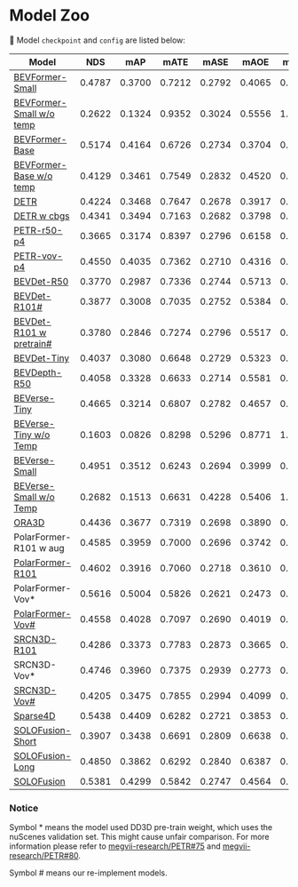 # Model Zoo

🦁 Model `checkpoint` and `config` are listed below:

| **Model** | **NDS** | **mAP** | **mATE** | **mASE** | **mAOE** | **mAVE** | **mAAE** |  **Clean** |  **Corrupt** | **Ckpt** |
| ------- | :-------: | :-------: | :-------: | :-------: |:-------: | :-------: | :-------: |:-------: | :-------: | :-------: | 
| [BEVFormer-Small](../docs/results/BEVFormer-Small.md)   |  0.4787    | 0.3700    | 0.7212     | 0.2792     | 0.4065     | 0.4364     | 0.2201     | [config](./BEVFormer/projects/configs/bevformer/bevformer_small.py) | [config](./BEVFormer/projects/configs/robust_test/bevformer_small.py) | [ckpt](https://github.com/zhiqi-li/storage/releases/download/v1.0/bevformer_small_epoch_24.pth) |
|  [BEVFormer-Small w/o temp](../docs/results/BEVFormer-Small-SingleFrame.md)   | 0.2622    | 0.1324    | 0.9352     | 0.3024     | 0.5556     | 1.1106     | 0.2466     | [config](./BEVFormer/projects/configs/bevformer/bevformer_small_no_temp.py) | [config](./BEVFormer/projects/configs/robust_test/) | [ckpt](https://github.com/zhiqi-li/storage/releases/download/v1.0/bevformer_small_epoch_24.pth) |
|  [BEVFormer-Base](../docs/results/BEVFormer-Base.md)   |  0.5174    | 0.4164    | 0.6726     | 0.2734     | 0.3704     | 0.3941     | 0.1974     | [config](./BEVFormer/projects/configs/bevformer/bevformer_base.py) | [config](./BEVFormer/projects/configs/robust_test/bevformer_base.py) | [ckpt](https://github.com/zhiqi-li/storage/releases/download/v1.0/bevformer_r101_dcn_24ep.pth) |
|  [BEVFormer-Base w/o temp](../docs/results/BEVFormer-Base-SingleFrame.md)   | 0.4129    | 0.3461    | 0.7549     | 0.2832     | 0.4520     | 0.8917     | 0.2194     | [config](./BEVFormer/projects/configs/bevformer/bevformer_base_no_temp.py) | [config](./BEVFormer/projects/configs/robust_test/bevformer_base_no_temp.py) | [ckpt](https://github.com/zhiqi-li/storage/releases/download/v1.0/bevformer_r101_dcn_24ep.pth) |
|  [DETR](../docs/results/DETR3D.md)   | 0.4224 | 0.3468 | 0.7647 | 0.2678 | 0.3917 | 0.8754 | 0.2108 | [config](./DETR3D//projects/configs/detr3d/detr3d_res101_gridmask.py) | [config](./DETR3D//projects/configs/robust_test/detr3d_res101_gridmask.py) |[ckpt](https://drive.google.com/file/d/1YWX-jIS6fxG5_JKUBNVcZtsPtShdjE4O/view?usp=sharing) |
|  [DETR w cbgs](../docs/results/DETR3D-w-cbgs.md)  | 0.4341 | 0.3494 | 0.7163 | 0.2682 | 0.3798 | 0.8421 | 0.1997 | [config](./DETR3D//projects/configs/detr3d/detr3d_res101_gridmask_cbgs.py) | [config](./DETR3D//projects/configs/robust_test/detr3d_res101_gridmask_cbgs.py) | [ckpt](https://drive.google.com/file/d/1sXPFiA18K9OMh48wkk9dF1MxvBDUCj2t/view?usp=sharing) |
|  [PETR-r50-p4](../docs/results/PETR-r50.md)   | 0.3665 | 0.3174 | 0.8397 | 0.2796 | 0.6158 | 0.9543 | 0.2326 | [config](./PETR/projects/configs/petr/petr_r50dcn_gridmask_p4.py) | [config](./PETR/projects/configs/robust_test/petr_r50dcn_gridmask_p4.py) | [ckpt](https://drive.google.com/file/d/1eYymeIbS0ecHhQcB8XAFazFxLPm3wIHY/view?usp=sharing) |
|  [PETR-vov-p4](../docs/results/PETR-vov.md)   | 0.4550 | 0.4035 | 0.7362 | 0.2710 | 0.4316 | 0.8249 | 0.2039 | [config](./PETR/projects/configs/petr/petr_vovnet_gridmask_p4_1600x640.py) | [config](./PETR/projects/configs/robust_test/petr_vovnet_gridmask_p4_1600x640.py) | [ckpt](https://drive.google.com/file/d/1eYymeIbS0ecHhQcB8XAFazFxLPm3wIHY/view?usp=sharing) |
|  [BEVDet-R50](../docs/results/BEVDet-r50.md)    | 0.3770 | 0.2987 | 0.7336 | 0.2744 | 0.5713 | 0.9051 | 0.2394 | [config](./BEVDet/configs/bevdet/bevdet-r50.py) | [config](./BEVDet/configs/robust_test/bevdet-r50.py) | [ckpt](https://drive.google.com/drive/folders/1VnJv-dNb6-gkKTq7uC_Q6YsRq_q3NI-t) |
|  [BEVDet-R101#](../docs/results/BEVDet-r101.md)    | 0.3877 | 0.3008 | 0.7035 | 0.2752 | 0.5384 | 0.8715 | 0.2379 | [config](./BEVDet/configs/bevdet/bevdet-r101.py) | [config](./BEVDet/configs/robust_test/bevdet-r101.py) | [ckpt](https://drive.google.com/file/d/1du5xhOD6VQFtT3_Z0P6SOzl6EMvmQ_Ns/view?usp=sharing) |
|  [BEVDet-R101 w pretrain#](../docs/results/BEVDet-r101-FCOS3D-Pretrain.md)    | 0.3780 | 0.2846 | 0.7274	| 0.2796 | 0.5517 | 0.8581 | 0.2264 | [config](./BEVDet/configs/bevdet/bevdet-r101-fcos-pretrain-cbgs-coslr.py) | [config](./BEVDet/configs/robust_test/bevdet-r101-fcos-pretrain-coslr.py) | [ckpt](https://drive.google.com/file/d/1aiqFRez2wmmUwaBakyzrCdsZXnxJjnZQ/view?usp=sharing) |
|  [BEVDet-Tiny](../docs/results/BEVDet-Swin-Tiny.md)    | 0.4037 | 0.3080 | 0.6648 | 0.2729 | 0.5323 | 0.8278 | 0.2050 | [config](./BEVDet/configs/bevdet/bevdet-sttiny.py) | [config](./BEVDet/configs/robust_test/bevdet-sttiny.py) | [ckpt](https://drive.google.com/drive/folders/1VnJv-dNb6-gkKTq7uC_Q6YsRq_q3NI-t) |
|  [BEVDepth-R50](../docs/results/BEVDepth-r50.md)   | 0.4058 | 0.3328 | 0.6633 | 0.2714 | 0.5581 | 0.8763 | 0.2369 | [config](./BEVDet/configs/bevdepth/bevdepth-r50.py)  | [config](./BEVDet/configs/robust_test/bevdepth-r50.py) | [ckpt](https://drive.google.com/drive/folders/1VnJv-dNb6-gkKTq7uC_Q6YsRq_q3NI-t) |
|  [BEVerse-Tiny](../docs/results/BEVerse-Tiny.md)   | 0.4665 | 0.3214  | 0.6807 | 0.2782 | 0.4657 | 0.3281 | 0.1893 | [config](./BEVerse/projects/configs/beverse_tiny.py)  | [config](./BEVerse/projects//configs/robust_test/beverse_tiny.py) | [ckpt](https://drive.google.com/file/d/1S2o8v6YFkeHMuJIpw-SWNDGySacH1xCV/view?usp=sharing) |
|  [BEVerse-Tiny w/o Temp](../docs/results/BEVerse-Tiny-SingleFrame.md)   | 0.1603 | 0.0826 | 0.8298 | 0.5296 | 0.8771 | 1.2639 | 0.5739 | [config](./BEVerse/projects/configs/beverse_singleframe_tiny.py)  | [config](./BEVerse/projects/configs/robust_test/beverse_singleframe_tiny.py) | [ckpt](https://drive.google.com/file/d/1S2o8v6YFkeHMuJIpw-SWNDGySacH1xCV/view?usp=sharing) |
|  [BEVerse-Small](../docs/results/BEVerse-Small.md)   | 0.4951 | 0.3512  | 0.6243 | 0.2694 | 0.3999 | 0.3292 | 0.1827 | [config](./BEVerse//projects//configs/beverse_small.py)  | [config](./BEVerse//projects//configs//robust_test/beverse_small.py) | [ckpt](https://drive.google.com/file/d/1S2o8v6YFkeHMuJIpw-SWNDGySacH1xCV/view?usp=sharing) |
|  [BEVerse-Small w/o Temp](../docs/results/BEVerse-Small-SingleFrame.md)   | 0.2682 | 0.1513  | 0.6631 | 0.4228 | 0.5406 | 1.3996 | 0.4483 | [config](./BEVerse//projects/configs/beverse_singleframe_small.py)  | [config](./BEVerse//projects//configs/beverse_singleframe_small.py) | [ckpt](https://drive.google.com/file/d/1S2o8v6YFkeHMuJIpw-SWNDGySacH1xCV/view?usp=sharing) |
|  [ORA3D](../docs/results/ORA3D.md)   | 0.4436 | 0.3677 | 0.7319 | 0.2698 | 0.3890 | 0.8150 | 0.1975 | [config](./ora3d/projects/configs/ora3d_res101.py) |  [config](./ora3d/projects/configs/robust_test/ora3d_res101.py) | [ckpt](https://drive.google.com/file/d/1jft64_8BJv3JjNrITS-f64wYcb5j3mxF/view?usp=sharing) |
|  PolarFormer-R101 w aug   | 0.4585 | 0.3959 | 0.7000 | 0.2696 | 0.3742 | 0.8396 | 0.2113 | [config](./PolarFormer/projects/configs/polarformer/polarformer_r101.py) |  [config](./PolarFormer/projects/configs/robust_test/polarformer_r101.py) | [ckpt](https://drive.google.com/file/d/1Jgh49QJXls6XP6OAGhm744JHCGb7dGpP/view?usp=share_link) |
|  [PolarFormer-R101](../docs/results/PolarFormer-r101.md)   | 0.4602 | 0.3916 | 0.7060 | 0.2718 | 0.3610 | 0.8079 | 0.2093 | [config](./PolarFormer/projects/configs/polarformer/polarformer_r101_without_bev_aug.py) |  [config](./PolarFormer/projects/configs/robust_test/polarformer_r101_without_bev_aug.py) | [ckpt](https://drive.google.com/file/d/1Jgh49QJXls6XP6OAGhm744JHCGb7dGpP/view?usp=share_link) |
|  PolarFormer-Vov*   | 0.5616  | 0.5004  | 0.5826  | 0.2621 | 0.2473  | 0.6015  | 0.1926  | config |  config | [ckpt](https://drive.google.com/file/d/1VmDyfgtVkKwYyoJCNb3cm4aRiTBn67lQ/view?usp=share_link) |
|  [PolarFormer-Vov#](../docs/results/PolarFormer-Vov.md)   | 0.4558  | 0.4028  | 0.7097  | 0.2690 | 0.4019  | 0.8682  | 0.2072  | [config](./PolarFormer/projects/configs/polarformer/polarformer_vovnet.py) |  [config](./PolarFormer/projects/configs/robust_test/polarformer_vovnet.py) | [ckpt](https://drive.google.com/file/d/1upAR5aNabT5mXPKBledhNHMloQbz4pUA/view?usp=share_link) |
|  [SRCN3D-R101](../docs/results/SRCN3D-r101.md)   | 0.4286 | 0.3373 | 0.7783 | 0.2873 | 0.3665 | 0.7806 | 0.1878 | [config](./SRCN3D/projects/configs/srcn3d/srcn3d_res101_roi7_nusc.py) |  [config](./SRCN3D/projects/configs/robust_test/srcn3d_res101_roi7_nusc.py) | [ckpt](https://drive.google.com/uc?export=download&id=1z5Vc7Apfu0TNOMkPZTF1prj4bK5dm3CH) |
|  SRCN3D-Vov*   | 0.4746 | 0.3960 | 0.7375 | 0.2939 | 0.2773 | 0.7281 | 0.1974 | config |  config | [ckpt](https://drive.google.com/uc?export=download&id=10VgRY_Q0RahJfyY58dQr1n14OVq6Wsl3) |
|  [SRCN3D-Vov#](../docs/results/SRCN3D-Vov.md)   | 0.4205 | 0.3475 | 0.7855 | 0.2994 | 0.4099 | 0.8352 | 0.2030 | [config](./SRCN3D/projects/configs/srcn3d/srcn3d_v2-99_roi7_nusc_dd3d.py) |  [config](./SRCN3D/projects/configs/robust_test/srcn3d_v2-99_roi7_nusc_dd3d.py) | [ckpt](https://drive.google.com/file/d/1PqoX3Ko2AELKK7-G8mV5ygunVo40oNQg/view?usp=share_link) |
|  [Sparse4D](../docs/results/Sparse4D-r101.md)   | 0.5438 | 0.4409 | 0.6282 | 0.2721 | 0.3853 | 0.2922 | 0.1888 | [config](./Sparse4D/projects/configs/sparse4d_r101_H4.py) |  [config](./Sparse4D/projects/configs/robust_test/sparse4d_r101_H4.py) | [ckpt](https://github.com/linxuewu/Sparse4D/releases/download/v0.0/sparse4d_release.pth) |
|  [SOLOFusion-Short](../docs/results/SOLOFusion-short.md)   | 0.3907 | 0.3438 | 0.6691 | 0.2809 | 0.6638 | 0.8803 | 0.3180 | [config](./SOLOFusion/configs/solofusion/r50-shortonly-fp16.py) |  [config](./SOLOFusion//configs/robust_test/solofusion-rr50-shortonly-fp16.py) | [ckpt](https://github.com/Divadi/SOLOFusion/releases/download/v0.1.0/r50-shortonly-fp16_ema.pth) |
|  [SOLOFusion-Long](../docs/results/SOLOFusion-Long.md)   | 0.4850 | 0.3862 | 0.6292 | 0.2840 | 0.6387 | 0.3151 | 0.2141 | [config](./SOLOFusion/configs/solofusion/r50-longonly-fp16_phase2.py) |  [config](./SOLOFusion//configs/robust_test/solofusion-rr50-longonly-fp16_phase2.py) | [ckpt](https://github.com/Divadi/SOLOFusion/releases/download/v0.1.0/r50-longonly-fp16_phase2_ema.pth) |
|  [SOLOFusion](../docs/results/SOLOFusion.md)   | 0.5381 | 0.4299 | 0.5842 | 0.2747 | 0.4564 | 0.2426 | 0.2103 | [config](./SOLOFusion/configs/solofusion/r50-fp16-cbgs_phase2.py) |  [config](./SOLOFusion//configs/robust_test/solofusion-rr50-fp16-cbgs_phase2.py) | [ckpt](https://github.com/Divadi/SOLOFusion/releases/download/v0.1.0/r50-fp16-cbgs_phase2_ema.pth) |


### Notice

Symbol * means the model used DD3D pre-train weight, which uses the nuScenes validation set. This might cause unfair comparison. For more information please refer to  [megvii-research/PETR#75](https://github.com/megvii-research/PETR/issues/75#issuecomment-1323666167) and [megvii-research/PETR#80](https://github.com/megvii-research/PETR/issues/80).

Symbol # means our re-implement models.